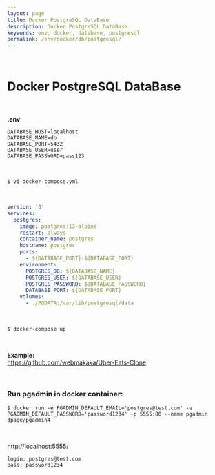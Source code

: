 ```yaml
---
layout: page
title: Docker PostgreSQL DataBase
description: Docker PostgreSQL DataBase
keywords: env, docker, database, postgresql
permalink: /env/docker/db/postgresql/
---
```


<br/>

# Docker PostgreSQL DataBase

<br/>

**.env**

```
DATABASE_HOST=localhost
DATABASE_NAME=db
DATABASE_PORT=5432
DATABASE_USER=user
DATABASE_PASSWORD=pass123
```

<br/>

```
$ vi docker-compose.yml
```

<br/>

```yaml
version: '3'
services:
  postgres:
    image: postgres:13-alpine
    restart: always
    container_name: postgres
    hostname: postgres
    ports:
      - ${DATABASE_PORT}:${DATABASE_PORT}
    environment:
      POSTGRES_DB: ${DATABASE_NAME}
      POSTGRES_USER: ${DATABASE_USER}
      POSTGRES_PASSWORD: ${DATABASE_PASSWORD}
      DATABASE_PORT: ${DATABASE_PORT}
    volumes:
      - ./PGDATA:/var/lib/postgresql/data
```

<br/>

    $ docker-compose up

<br/>

**Example:**  
https://github.com/webmakaka/Uber-Eats-Clone

<br/>

### Run pgadmin in docker container:

```
$ docker run -e PGADMIN_DEFAULT_EMAIL='postgres@test.com' -e PGADMIN_DEFAULT_PASSWORD='password1234' -p 5555:80 --name pgadmin dpage/pgadmin4
```

<br/>

http://localhost:5555/

```
login: postgres@test.com
pass: password1234
```
